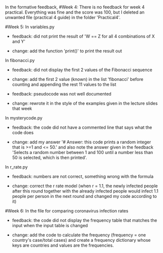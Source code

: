In the formative feedback,
#Week 4:
  There is no feedback for week 4 practical. Everything was fine and the score was 100, but I deleted an unwanted file (practical 4 guide) in the folder 'Practical4'.


#Week 5:
  In variables.py
  - feedback: did not print the result of 'W == Z for all 4 combinations of X and Y'
  * change: add the function 'print()' to print the result out

  In fibonacci.py
  - feedback: did not display the first 2 values of the Fibonacci sequence
  * change: add the first 2 value (known) in the list 'fibonacci' before counting and appending the rest 11 values to the list
  - feedback: pseudocode was not well documented
  * change: rewrote it in the style of the examples given in the lecture slides that week

  In mysterycode.py
  - feedback: the code did not have a commented line that says what the code does
  * change: add my answer '# Answer: this code prints a random integer that is >=1 and <= 50.' and also note the answer given in the feedback 'Selects a random number between 1 and 100 until a number less than 50 is selected, which is then printed'.

  In r_rate.py
  - feedback: numbers are not correct, something wrong with the formula
  * change: correct the r rate model (when r = 1.1, the newly infected people after this round together with the already infected people would infect 1.1 people per person in the next round and changed my code according to it)


#Week 6:
  In the file for comparing coronavirus infection rates
  - feedback: the code did not display the frequency table that matches the input when the input table is changed
  * change: add the code to calculate the frequency (frequency = one country's case/total cases) and create a frequency dictionary whose keys are countries and values are the frequencies.
